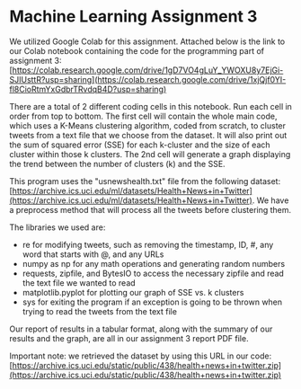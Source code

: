 # Machine Learning Assignment 3
We utilized Google Colab for this assignment. Attached below is the link to our Colab notebook containing the code for the programming part of assignment 3:
[https://colab.research.google.com/drive/1gD7VO4gLuY_YWOXU8y7EjGi-SJIUsttR?usp=sharing](https://colab.research.google.com/drive/1xjQjf0YI-fl8CioRtmYxGdbrTRvdqB4D?usp=sharing)

There are a total of 2 different coding cells in this notebook. Run each cell in order from top to bottom. The first cell will contain the whole main code, which uses a K-Means clustering algorithm, coded from scratch, to cluster tweets from a text file that we choose from the dataset. It will also print out the sum of squared error (SSE) for each k-cluster and the size of each cluster within those k clusters. The 2nd cell will generate a graph displaying the trend between the number of clusters (k) and the SSE.

This program uses the "usnewshealth.txt" file from the following dataset: [https://archive.ics.uci.edu/ml/datasets/Health+News+in+Twitter](https://archive.ics.uci.edu/ml/datasets/Health+News+in+Twitter). We have a preprocess method that will process all the tweets before clustering them.

The libraries we used are:
- re for modifying tweets, such as removing the timestamp, ID, #, any word that starts with @, and any URLs
- numpy as np for any math operations and generating random numbers
- requests, zipfile, and BytesIO to access the necessary zipfile and read the text file we wanted to read
- matplotlib.pyplot for plotting our graph of SSE vs. k clusters
- sys for exiting the program if an exception is going to be thrown when trying to read the tweets from the text file

Our report of results in a tabular format, along with the summary of our results and the graph, are all in our assignment 3 report PDF file.

Important note: we retrieved the dataset by using this URL in our code: [https://archive.ics.uci.edu/static/public/438/health+news+in+twitter.zip](https://archive.ics.uci.edu/static/public/438/health+news+in+twitter.zip)
